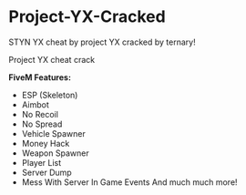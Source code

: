 # Project-YX-Cracked
STYN YX cheat by project YX cracked by ternary!

Project YX cheat crack

**FiveM Features:**
* ESP (Skeleton)
* Aimbot
* No Recoil
* No Spread
* Vehicle Spawner
* Money Hack
* Weapon Spawner
* Player List
* Server Dump
* Mess With Server In Game Events
And much much more!

